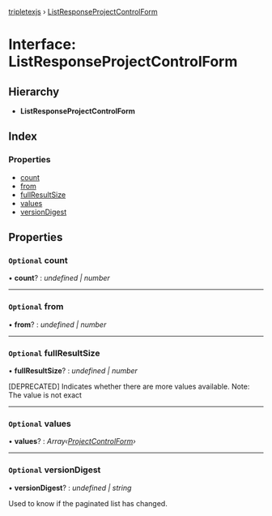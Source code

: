 [tripletexjs](../README.md) › [ListResponseProjectControlForm](listresponseprojectcontrolform.md)

# Interface: ListResponseProjectControlForm

## Hierarchy

* **ListResponseProjectControlForm**

## Index

### Properties

* [count](listresponseprojectcontrolform.md#optional-count)
* [from](listresponseprojectcontrolform.md#optional-from)
* [fullResultSize](listresponseprojectcontrolform.md#optional-fullresultsize)
* [values](listresponseprojectcontrolform.md#optional-values)
* [versionDigest](listresponseprojectcontrolform.md#optional-versiondigest)

## Properties

### `Optional` count

• **count**? : *undefined | number*

___

### `Optional` from

• **from**? : *undefined | number*

___

### `Optional` fullResultSize

• **fullResultSize**? : *undefined | number*

[DEPRECATED] Indicates whether there are more values available. Note: The value is not exact

___

### `Optional` values

• **values**? : *Array‹[ProjectControlForm](projectcontrolform.md)›*

___

### `Optional` versionDigest

• **versionDigest**? : *undefined | string*

Used to know if the paginated list has changed.
